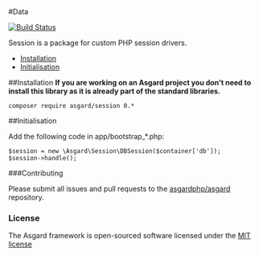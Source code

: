 #Data

[![Build Status](https://travis-ci.org/asgardphp/session.svg?branch=master)](https://travis-ci.org/asgardphp/session)

Session is a package for custom PHP session drivers.

- [Installation](#installation)
- [Initialisation](#initialisation)

<a name="installation"></a>
##Installation
**If you are working on an Asgard project you don't need to install this library as it is already part of the standard libraries.**

	composer require asgard/session 0.*

<a name="initialisation"></a>
##Initialisation

Add the following code in app/bootstrap_*.php:

	$session = new \Asgard\Session\DBSession($container['db']);
	$session->handle();

###Contributing

Please submit all issues and pull requests to the [asgardphp/asgard](http://github.com/asgardphp/asgard) repository.

### License

The Asgard framework is open-sourced software licensed under the [MIT license](http://opensource.org/licenses/MIT)